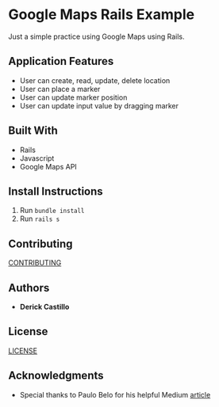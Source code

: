 # Google Maps Rails Example

Just a simple practice using Google Maps using Rails.


## Application Features

* User can create, read, update, delete location
* User can place a marker
* User can update marker position
* User can update input value by dragging marker

## Built With

* Rails
* Javascript
* Google Maps API

## Install Instructions

1. Run ```bundle install```
2. Run ```rails s```

## Contributing

[CONTRIBUTING](https://gist.github.com/dbcastillo/75308bee09c36e8e8aedd58a6de0e37f)

## Authors

* **Derick Castillo**

## License

[LICENSE](LICENSE.md)

## Acknowledgments

* Special thanks to Paulo Belo for his helpful Medium [article](https://medium.com/@pjbelo/using-google-maps-api-v3-with-rails-5-2-b066a4b2cf14)
